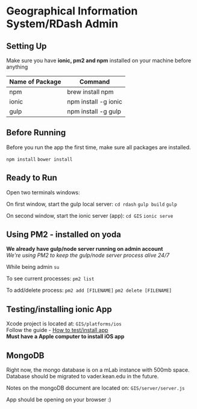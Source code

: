 # Geographical Information System/RDash Admin 

## Setting Up
Make sure you have **ionic, pm2 and npm** installed on your machine before anything

Name of Package | Command
------------ | -------------
npm | brew install npm
ionic | npm install -g ionic
gulp | npm install -g gulp


## Before Running
Before you run the app the first time, make sure all packages are installed.

```npm install```
```bower install```

## Ready to Run
Open two terminals windows:

On first window, start the gulp local server:
```cd rdash```
```gulp build```
```gulp```

On second window, start the ionic server (app):
```cd GIS```
```ionic serve```

## Using PM2 - installed on yoda
**We already have gulp/node server running on admin account**
<br>
<i>We're using PM2 to keep the gulp/node server process alive 24/7</i>

While being admin
```su```

To see current processes:
```pm2 list```

To add/delete process:
```pm2 add [FILENAME]```
```pm2 delete [FILENAME]```

## Testing/installing ionic App
Xcode project is located at: ```GIS/platforms/ios```
<br>
Follow the guide - [How to test/install app](http://ionicframework.com/docs/v1/guide/testing.html)
<br>
**Must have a Apple computer to install iOS app**

## MongoDB
Right now, the mongo database is on a mLab instance with 500mb space. Database should be migrated to vader.kean.edu in the future.

Notes on the mongoDB document are located on: ```GIS/server/server.js```

App should be opening on your browser :)

